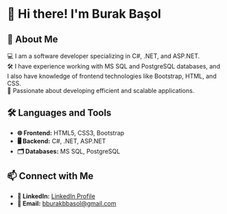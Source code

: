 # 👋 Hi there! I'm Burak Başol

## 🚀 About Me
💻 I am a software developer specializing in C#, .NET, and ASP.NET.  
🛠️ I have experience working with MS SQL and PostgreSQL databases, and I also have knowledge of frontend technologies like Bootstrap, HTML, and CSS.  
🚀 Passionate about developing efficient and scalable applications.

## 🛠 Languages and Tools
- **🌐 Frontend:** HTML5, CSS3, Bootstrap  
- **🖥️ Backend:** C#, .NET, ASP.NET  
- **🗂️ Databases:** MS SQL, PostgreSQL  

## 📫 Connect with Me
- **🔗 LinkedIn:** [LinkedIn Profile](https://www.linkedin.com/in/bburak-bbasol/)
- **📧 Email:** bburakbbasol@gmail.com
